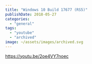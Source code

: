 ```yaml
---
title: "Windows 10 Build 17677 (RS5)"
publishDate: 2018-05-27
categories: 
  - "general"
tags: 
  - "youtube"
  - "archived"
image: ~/assets/images/archived.svg
---
```


https://youtu.be/2oe4VY7noec
